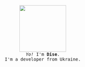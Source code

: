 <p align="center">
  <br>
  
  <img width="150" src="https://thedise.me/src/images/hi.webp">
 
  <br>
  <samp>
    <i>Yo!</i> I'm <b>Dise</b>.
    <br> 
    I'm a developer from Ukraine.
    <br>
    <br>
  </samp>
  
  <br>
  <br>
</p>
